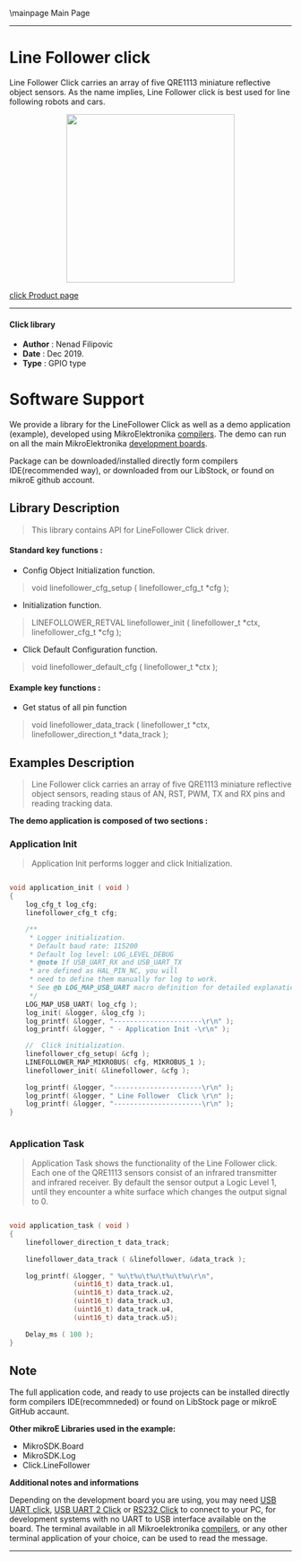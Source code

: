 \mainpage Main Page
 
 

---
# Line Follower click

Line Follower Click carries an array of five QRE1113 miniature reflective object sensors. As the name implies, Line Follower click is best used for line following robots and cars.

<p align="center">
  <img src="https://download.mikroe.com/images/click_for_ide/linefollower_click.png" height=300px>
</p>

[click Product page](https://www.mikroe.com/line-follower-click)

---


#### Click library 

- **Author**        : Nenad Filipovic
- **Date**          : Dec 2019.
- **Type**          : GPIO type


# Software Support

We provide a library for the LineFollower Click 
as well as a demo application (example), developed using MikroElektronika 
[compilers](https://shop.mikroe.com/compilers). 
The demo can run on all the main MikroElektronika [development boards](https://shop.mikroe.com/development-boards).

Package can be downloaded/installed directly form compilers IDE(recommended way), or downloaded from our LibStock, or found on mikroE github account. 

## Library Description

> This library contains API for LineFollower Click driver.

#### Standard key functions :

- Config Object Initialization function.
> void linefollower_cfg_setup ( linefollower_cfg_t *cfg ); 
 
- Initialization function.
> LINEFOLLOWER_RETVAL linefollower_init ( linefollower_t *ctx, linefollower_cfg_t *cfg );

- Click Default Configuration function.
> void linefollower_default_cfg ( linefollower_t *ctx );


#### Example key functions :

- Get status of all pin function
> void linefollower_data_track ( linefollower_t *ctx, linefollower_direction_t *data_track );

## Examples Description

> Line Follower click carries an array of five QRE1113 
> miniature reflective object sensors,
> reading staus of AN, RST, PWM, TX and RX pins and reading tracking data.

**The demo application is composed of two sections :**

### Application Init 

> Application Init performs logger and click Initialization.

```c

void application_init ( void )
{
    log_cfg_t log_cfg;
    linefollower_cfg_t cfg;

    /** 
     * Logger initialization.
     * Default baud rate: 115200
     * Default log level: LOG_LEVEL_DEBUG
     * @note If USB_UART_RX and USB_UART_TX 
     * are defined as HAL_PIN_NC, you will 
     * need to define them manually for log to work. 
     * See @b LOG_MAP_USB_UART macro definition for detailed explanation.
     */
    LOG_MAP_USB_UART( log_cfg );
    log_init( &logger, &log_cfg );
    log_printf( &logger, "----------------------\r\n" );
    log_printf( &logger, " - Application Init -\r\n" );

    //  Click initialization.
    linefollower_cfg_setup( &cfg );
    LINEFOLLOWER_MAP_MIKROBUS( cfg, MIKROBUS_1 );
    linefollower_init( &linefollower, &cfg );
    
    log_printf( &logger, "----------------------\r\n" );
    log_printf( &logger, " Line Follower  Click \r\n" );
    log_printf( &logger, "----------------------\r\n" );
}
  
```

### Application Task

> Application Task shows the functionality of the Line Follower click.
> Each one of the QRE1113 sensors consist of an
> infrared transmitter and infrared receiver. 
> By default the sensor output a Logic Level 1, until they encounter a 
> white surface which changes the output signal to 0.

```c

void application_task ( void )
{
    linefollower_direction_t data_track;
    
    linefollower_data_track ( &linefollower, &data_track );
    
    log_printf( &logger, " %u\t%u\t%u\t%u\t%u\r\n", 
                (uint16_t) data_track.u1, 
                (uint16_t) data_track.u2, 
                (uint16_t) data_track.u3, 
                (uint16_t) data_track.u4, 
                (uint16_t) data_track.u5);
    
    Delay_ms ( 100 );
} 

```

## Note

The full application code, and ready to use projects can be  installed directly form compilers IDE(recommneded) or found on LibStock page or mikroE GitHub accaunt.

**Other mikroE Libraries used in the example:** 

- MikroSDK.Board
- MikroSDK.Log
- Click.LineFollower

**Additional notes and informations**

Depending on the development board you are using, you may need 
[USB UART click](https://shop.mikroe.com/usb-uart-click), 
[USB UART 2 Click](https://shop.mikroe.com/usb-uart-2-click) or 
[RS232 Click](https://shop.mikroe.com/rs232-click) to connect to your PC, for 
development systems with no UART to USB interface available on the board. The 
terminal available in all Mikroelektronika 
[compilers](https://shop.mikroe.com/compilers), or any other terminal application 
of your choice, can be used to read the message.



---
